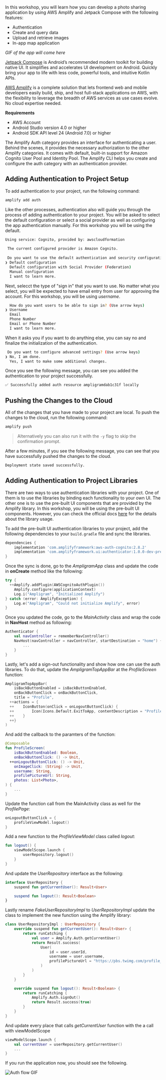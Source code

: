 In this workshop, you will learn how you can develop a photo sharing application by using AWS Amplify and Jetpack Compose with the following features:

- Authentication
- Create and query data
- Upload and retrieve images
- In-app map application

*GIF of the app will come here*

[Jetpack Compose](https://developer.android.com/jetpack/compose) is Android’s recommended modern toolkit for building native UI. It simplifies and accelerates UI development on Android. Quickly bring your app to life with less code, powerful tools, and intuitive Kotlin APIs.

[AWS Amplify](https://aws.amazon.com/amplify) is a complete solution that lets frontend web and mobile developers easily build, ship, and host full-stack applications on AWS, with the flexibility to leverage the breadth of AWS services as use cases evolve. No cloud expertise needed.

**Requirements**

- AWS Account
- Android Studio version 4.0 or higher
- Android SDK API level 24 (Android 7.0) or higher

The Amplify Auth category provides an interface for authenticating a user. Behind the scenes, it provides the necessary authorization to the other Amplify categories. It comes with default, built-in support for Amazon Cognito User Pool and Identity Pool. The Amplify CLI helps you create and configure the auth category with an authentication provider.

## Adding Authentication to Project Setup

To add authentication to your project, run the following command:

```bash
amplify add auth
```

Like the other processes, authentication also will guide you through the process of adding authentication to your project. You will be asked to select the default configuration or select a social provider as well as configuring the app authentication manually. For this workshop you will be using the default.

```bash
Using service: Cognito, provided by: awscloudformation
 
 The current configured provider is Amazon Cognito. 
 
 Do you want to use the default authentication and security configuration? (Use arrow keys)
❯ Default configuration 
  Default configuration with Social Provider (Federation) 
  Manual configuration 
  I want to learn more. 
```

Next, selecct the type of "sign in" that you want to use. No matter what you select, you will be expected to have email entry from user for approving the account. For this workshop, you will be using *username*.

```bash
  How do you want users to be able to sign in? (Use arrow keys)
❯ Username 
  Email 
  Phone Number 
  Email or Phone Number 
  I want to learn more. 
```

When it asks you if you want to do anything else, you can say no and finalize the initialization of the authentication.

```bash
 Do you want to configure advanced settings? (Use arrow keys)
❯ No, I am done. 
  Yes, I want to make some additional changes.
```

Once you see the following message, you can see you added the authentication to your project successfully.

```bash
✅ Successfully added auth resource ampligramdab1c31f locally
```

## Pushing the Changes to the Cloud
All of the changes that you have made to your project are local. To push the changes to the cloud, run the following command:

```bash
amplify push
```

> Alternatively you can also run it with the `-y` flag to skip the confirmation prompt.

After a few minutes, if you see the following message, you can see that you have successfully pushed the changes to the cloud.

```bash
Deployment state saved successfully.
```

## Adding Authentication to Project Libraries

There are two ways to use authentication libraries with your project. One of them is to use the libraries by binding each functionality to your own UI. The other one is to use the pre-built UI components that are provided by the Amplify library. In this workshop, you will be using the pre-built UI components. However, you can check the official docs [here](https://docs.amplify.aws/lib/auth/getting-started/q/platform/android/) for the details about the library usage.

To add the pre-built UI authentication libraries to your project, add the following dependencies to your `build.gradle` file and sync the libraries.

```groovy
dependencies {
    implementation 'com.amplifyframework:aws-auth-cognito:2.8.2'
    implementation 'com.amplifyframework.ui:authenticator:1.0.0-dev-preview.0'
}
```

Once the sync is done, go to the *AmpligramApp* class and update the code in **onCreate** method like the following:

```kotlin
try { 
  ++Amplify.addPlugin(AWSCognitoAuthPlugin())
    Amplify.configure(applicationContext)
    Log.i("Ampligram", "Initialized Amplify")
} catch (error: AmplifyException) {
    Log.e("Ampligram", "Could not initialize Amplify", error)
}
```

Once you updated the code, go to the *MainActivity* class and wrap the code in **NavHost** method as following:

```kotlin
Authenticator {
    val navController = rememberNavController()
    NavHost(navController = navController, startDestination = "home") {
        ...
    }
}
```

Lastly, let's add a sign-out functionality and show how one can use the auth libraries. To do that, update the *AmpligramTopAppBar* at the *ProfileScreen* function:

```kotlin 
AmpligramTopAppBar(
    isBackButtonEnabled = isBackButtonEnabled,
    onBackButtonClick = onBackButtonClick,
    title = "Profile",
  ++actions = {
  ++    IconButton(onClick = onLogoutButtonClick) {
  ++        Icon(Icons.Default.ExitToApp, contentDescription = "Profile")
  ++    }
  ++}
)
```

And add the callback to the paramters of the function:

```kotlin
@Composable
fun ProfileScreen(
    isBackButtonEnabled: Boolean,
    onBackButtonClick: () -> Unit,
  ++onLogoutButtonClick: () -> Unit,
    onImageClick: (String) -> Unit,
    username: String,
    profilePictureUrl: String,
    photos: List<Photo>,
) {
    ...
}
```

Update the function call from the MainActivity class as well for the *ProfilePage*:

```kotlin
onLogoutButtonClick = {
    profileViewModel.logout()
}
```

Add a new function to the *ProfileViewModel* class called *logout*:

```kotlin
fun logout() {
    viewModelScope.launch {
        userRepository.logout()
    }
}
```

And update the *UserRepository* interface as the following:

```kotlin
interface UserRepository {
    suspend fun getCurrentUser(): Result<User>

    suspend fun logout(): Result<Boolean>
}
```

Lastly rename *FakeUserRepositoryImpl* to *UserRepositoryImpl* update the class to implement the new function using the Amplify library:

```kotlin
class UserRepositoryImpl : UserRepository {
    override suspend fun getCurrentUser(): Result<User> {
        return runCatching {
            val user = Amplify.Auth.getCurrentUser()
            return Result.success(
                User(
                    id = user.userId,
                    username = user.username,
                    profilePictureUrl = "https://pbs.twimg.com/profile_images/1636379155532222465/ppItDc5w_400x400.jpg"
                )
            )
        }
    }

    override suspend fun logout(): Result<Boolean> {
        return runCatching {
            Amplify.Auth.signOut()
            return Result.success(true)
        }
    }
}
```

And update every place that calls *getCurrentUser* function with the a call with viewModelScope

```kotlin
viewModelScope.launch {
    val currentUser = userRepository.getCurrentUser()
    ...
}
```

If you run the application now, you should see the following.

![Auth flow GIF](/static/authflow.gif)
